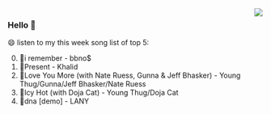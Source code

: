 <img align="right"  src="https://github-readme-stats.vercel.app/api/top-langs/?username=kvnZero" />

### Hello 👋

😄 listen to my this week song list of top 5:

0. 🌈i remember - bbno$
1. 🌈Present - Khalid
2. 🌈Love You More (with Nate Ruess, Gunna & Jeff Bhasker) - Young Thug/Gunna/Jeff Bhasker/Nate Ruess
3. 🌈Icy Hot (with Doja Cat) - Young Thug/Doja Cat
4. 🌈dna [demo] - LANY

